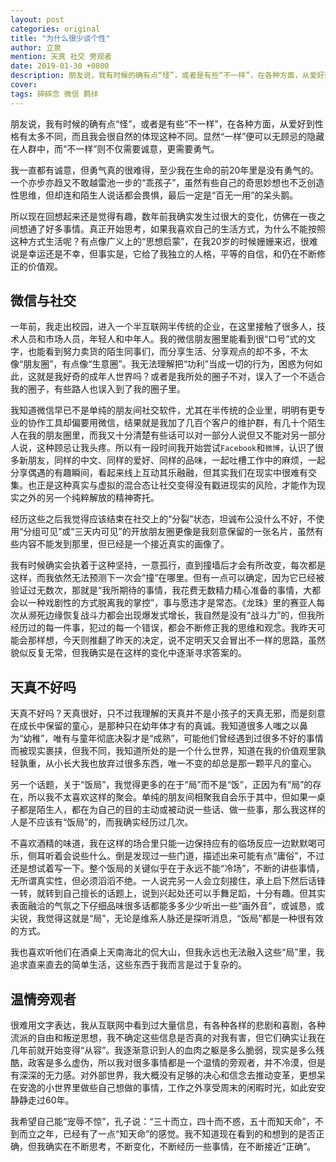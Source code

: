 ```yaml
---
layout: post
categories: original
title: "为什么很少谈个性"
author: 立泉
mention: 天真 社交 旁观者
date: 2019-01-30 +0800
description: 朋友说，我有时候的确有点“怪”，或者是有些“不一样”，在各种方面，从爱好到性格有太多不同，而且我会很自然的体现这种不同。显然“一样”便可以无顾忌的隐藏在人群中，而“不一样”则不仅需要诚意，更需要勇气。
cover: 
tags: 碎碎念 微信 羁绊
---
```


朋友说，我有时候的确有点“怪”，或者是有些“不一样”，在各种方面，从爱好到性格有太多不同，而且我会很自然的体现这种不同。显然“一样”便可以无顾忌的隐藏在人群中，而“不一样”则不仅需要诚意，更需要勇气。

我一直都有诚意，但勇气真的很难得，至少我在生命的前20年里是没有勇气的。一个亦步亦趋又不敢越雷池一步的“乖孩子”，虽然有些自己的奇思妙想也不乏创造性思维，但却连和陌生人说话都会畏惧，最后一定是“百无一用”的呆头鹅。

所以现在回想起来还是觉得有趣，数年前我确实发生过很大的变化，仿佛在一夜之间想通了好多事情。真正开始思考，如果我喜欢自己的生活方式，为什么不能按照这种方式生活呢？有点像广义上的“思想启蒙”，在我20岁的时候姗姗来迟，很难说是幸运还是不幸，但事实是，它给了我独立的人格，平等的自信，和仍在不断修正的价值观。

## 微信与社交

一年前，我走出校园，进入一个半互联网半传统的企业，在这里接触了很多人，技术人员和市场人员，年轻人和中年人。我的微信朋友圈里能看到很“口号”式的文字，也能看到努力卖货的陌生同事们，而分享生活、分享观点的却不多，不太像“朋友圈”，有点像“生意圈”。我无法理解把“功利”当成一切的行为，困惑为何如此，这就是我好奇的成年人世界吗？或者是我所处的圈子不对，误入了一个不适合我的圈子，有些路人也误入到了我的圈子里。

我知道微信早已不是单纯的朋友间社交软件，尤其在半传统的企业里，明明有更专业的协作工具却偏要用微信，结果就是我加了几百个客户的维护群，有几十个陌生人在我的朋友圈里，而我又十分清楚有些话可以对一部分人说但又不能对另一部分人说，这种顾忌让我头疼。所以有一段时间我开始尝试`Facebook`和`微博`，认识了很多新朋友，同样的中文、同样的爱好、同样的品味，一起吐槽工作中的麻烦，一起分享偶遇的有趣瞬间，看起来线上互动其乐融融，但其实我们在现实中很难有交集。也正是这种真实与虚拟的混合态让社交变得没有戳进现实的风险，才能作为现实之外的另一个纯粹解放的精神寄托。

经历这些之后我觉得应该结束在社交上的“分裂”状态，坦诚布公没什么不好，不使用“分组可见”或“三天内可见”的开放朋友圈更像是我刻意保留的一张名片，虽然有些内容不能发到那里，但已经是一个接近真实的画像了。

我有时候确实会执着于这种坚持，一意孤行，直到撞墙后才会有所改变，每次都是这样，而我依然无法预测下一次会“撞”在哪里。但有一点可以确定，因为它已经被验证过无数次，那就是“我所期待的事情，我花费无数精力精心准备的事情，大都会以一种戏剧性的方式脱离我的掌控”，事与愿违才是常态。《龙珠》里的赛亚人每次从濒死边缘恢复战斗力都会出现爆发式增长，我自然是没有“战斗力”的，但我所经历过的每一件事，犯过的每一个错误，都会不断修正我的思维和观念。我昨天可能会那样想，今天则推翻了昨天的决定，说不定明天又会冒出不一样的思路，虽然貌似反复无常，但我确实是在这样的变化中逐渐寻求答案的。

## 天真不好吗

天真不好吗？天真很好，只不过我理解的天真并不是小孩子的天真无邪，而是刻意在成长中保留的童心，是那种只在幼年体才有的真诚。我知道很多人嗤之以鼻为“幼稚”，唯有与童年彻底决裂才是“成熟”，可能他们曾经遇到过很多不好的事情而被现实裹挟，但我不同，我知道所处的是一个什么世界，知道在我的价值观里孰轻孰重，从小长大我也放弃过很多东西，唯一不变的却总是那一颗平凡的童心。

另一个话题，关于“饭局”，我觉得更多的在于“局”而不是“饭”，正因为有“局”的存在，所以我不太喜欢这样的聚会。单纯的朋友间相聚我自会乐于其中，但如果一桌子都是陌生人，都在为自己的目的主动或被动说一些话、做一些事，那么我这样的人是不应该有“饭局”的，而我确实经历过几次。

不喜欢酒精的味道，我在这样的场合里只能一边保持应有的临场反应一边默默喝可乐，侧耳听着会说些什么。倒是发现过一些门道，描述出来可能有点“庸俗”，不过还是想试着写一下。整个饭局的关键似乎在于永远不能“冷场”，不断的讲些事情，无所谓真实性，但必须滔滔不绝。一人说完另一人会立刻接住，承上启下然后话锋一转，就转到自己擅长的话题上，说到兴起处还可以手舞足蹈，十分有趣。但其实表面融洽的气氛之下仔细品味很多话都能多多少少听出一些“画外音”，或诚恳，或尖锐，我觉得这就是“局”，无论是维系人脉还是探听消息，“饭局”都是一种很有效的方式。

我也喜欢听他们在酒桌上天南海北的侃大山，但我永远也无法融入这些“局”里，我追求直来直去的简单生活，这些东西于我而言是过于复杂的。

## 温情旁观者

很难用文字表达，我从互联网中看到过大量信息，有各种各样的悲剧和喜剧，各种流派的自由和叛逆思想，我不确定这些信息是否真的对我有害，但它们确实让我在几年前就开始变得“从容”。我逐渐意识到人的血肉之躯是多么脆弱，现实是多么残酷，政客是多么虚伪，所以我对很多事情都是一个温情的旁观者，并不冷漠，但是有深深的无力感。对外部世界，我大概没有足够的决心和信念去推动变革，更想呆在安逸的小世界里做些自己想做的事情，工作之外享受周末的闲暇时光，如此安安静静走过60年。

我希望自己能“宠辱不惊”，孔子说：“三十而立，四十而不惑，五十而知天命”，不到而立之年，已经有了一点“知天命”的感觉。我不知道现在看到的和想到的是否正确，但我确实在不断思考，不断变化，不断经历一些事情，在不断接近“正确”。